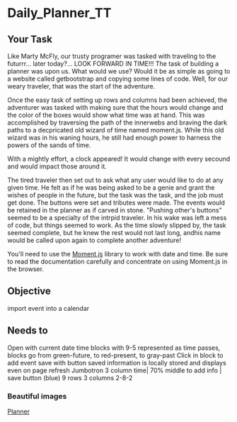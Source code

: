 # Daily_Planner_TT
## Your Task

Like Marty McFly, our trusty programer was tasked with traveling to the futurrr... later today?... LOOK FORWARD IN TIME!!!  The task of building a planner was upon us.  What would we use?  Would it be as simple as going to a website called getbootstrap and copying some lines of code.  Well, for our weary traveler, that was the start of the adventure. 

Once the easy task of setting up rows and columns had been achieved, the adventurer was tasked with making sure that the hours would change and the color of the boxes would show what time was at hand.  This was accomplished by traversing the path of the innerwebs and braving the dark paths to a decpricated old wizard of time named moment.js.  While this old wizard was in his waning hours, he still had enough power to harness the powers of the sands of time.     

With a mightly effort, a clock appeared!  It would change with every secound and would impact those around it.

The tired traveler then set out to ask what any user would like to do at any given time.  He felt as if he was being asked to be a genie and grant the wishes of people in the future, but the task was the task, and the job must get done.  The buttons were set and tributes were made.  The events would be retained in the planner as if carved in stone.  "Pushing other's buttons" seemed to be a specialty of the intrpid traveler.  In his wake was left a mess of code, but things seemed to work.
As the time slowly slipped by, the task seemed complete, but he knew the rest would not last long, andhis name would be called upon again to complete another adventure!


You'll need to use the [Moment.js](https://momentjs.com/) library to work with date and time. Be sure to read the documentation carefully and concentrate on using Moment.js in the browser.

## Objective
import event into a calendar 
## Needs to 
Open with current date
time blocks with 9-5 represented
as time passes, blocks go from green-future, to red-present, to gray-past
Click in block to add event save with button
saved information is locally stored and displays even on page refresh
Jumbotron
3 column
time| 70% middle to add info | save button (blue)
9 rows
3 columns 2-8-2
### Beautiful images
[Planner](./assets/images/planner_site.jpg)